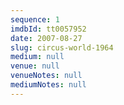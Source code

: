 ```yaml
---
sequence: 1
imdbId: tt0057952
date: 2007-08-27
slug: circus-world-1964
medium: null
venue: null
venueNotes: null
mediumNotes: null
---
```


